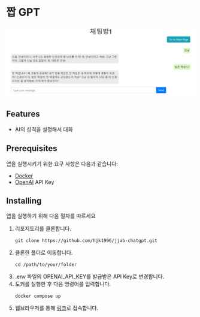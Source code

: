 # 짭 GPT

![demo](./demo.png)

## Features

- AI의 성격을 설정해서 대화

## **Prerequisites**

앱을 실행시키기 위한 요구 사항은 다음과 같습니다:
- [Docker](https://www.docker.com/get-started/)
- [OpenAI](https://platform.openai.com/api-keys) API Key

## Installing

앱을 실행하기 위해 다음 절차를 따르세요

1. 리포지토리를 클론합니다.
   ```
   git clone https://github.com/hjk1996/jjab-chatgpt.git
   ```
2. 클론한 폴더로 이동합니다.
   ```
   cd /path/to/your/folder
   ```
3. .env 파일의 OPENAI_API_KEY를 발급받은 API Key로 변경합니다.
4. 도커를 실행한 후 다음 명령어를 입력합니다.
   ```
   docker compose up
   ```
5. 웹브라우저를 통해 [링크](http://localhost:80)로 접속합니다.
